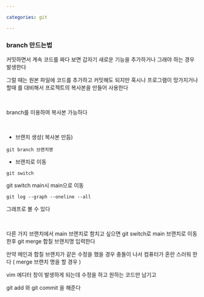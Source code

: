 ```yaml
---

categories: git

---
```



### branch 만드는법

커밋하면서 계속 코드를 짜다 보면 갑자기 새로운 기능을 추가하거나 그래야 하는 경우 발생한다 

그럴 때는 원본 파일에 코드를 추가하고 커밋해도 되지만 혹시나 프로그램이 망가지거나 할때 를 대비해서 프로젝트의 복사본을 만들어 사용한다 

&nbsp;

branch를 이용하여 복사본 가능하다

&nbsp;
- 브랜치 생성( 복사본 만듬)

```
git branch 브랜치명 
```

- 브랜치로 이동 

```
git switch 
```       
         
 git switch main시 main으로 이동    


 ```     
 git log --graph --oneline --all 
 ```
 그래프로 볼 수 있다

&nbsp;

다른 가지 브랜치에서 main 브랜치로 함치고 싶으면  git switch로 main 브랜치로 이동한후 git merge  합칠 브랜치명 입력한다  

만약 메인과 합칠 브랜치가 같은 수정을 했을 경우 충돌이 나서 컴퓨터가 혼란 스러워 한다 ( merge 브랜치 명을 할 경우 )

vim 에디터 창이 발생하게 되는데 수정을 하고 원하는 코드만 남기고 

git add 와 git commit 을 해준다 




 
